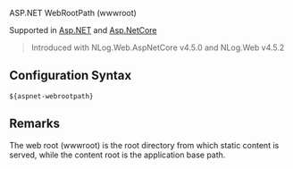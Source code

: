 ASP.NET WebRootPath (wwwroot)

Supported in [Asp.NET](https://docs.microsoft.com/dotnet/api/system.web.httpserverutility.mappath) and [Asp.NetCore](https://docs.microsoft.com/dotnet/api/microsoft.aspnetcore.hosting.ihostingenvironment.webrootpath)

> Introduced with NLog.Web.AspNetCore v4.5.0 and NLog.Web v4.5.2

## Configuration Syntax
```
${aspnet-webrootpath}
```

## Remarks
The web root (wwwroot) is the root directory from which static content is served, while the content root is the application base path.